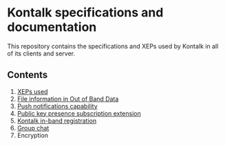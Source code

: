 Kontalk specifications and documentation
========================================

This repository contains the specifications and XEPs used by Kontalk in all of
its clients and server.


## Contents

1. [XEPs used](xeps.md)
2. [File information in Out of Band Data](fileinfo.md)
3. [Push notifications capability](push.md)
4. [Public key presence subscription extension](publickey.md)
5. [Kontalk in-band registration](register.md)
6. [Group chat](group.md)
7. Encryption
